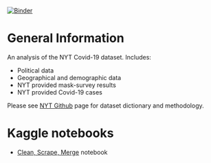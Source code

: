 [![Binder](https://mybinder.org/badge_logo.svg)](https://mybinder.org/v2/gh/pomkos/nyt-covid-data/master)

# General Information

An analysis of the NYT Covid-19 dataset. Includes:

* Political data
* Geographical and demographic data
* NYT provided mask-survey results
* NYT provided Covid-19 cases

Please see [NYT Github](https://github.com/nytimes/covid-19-data) page for dataset dictionary and methodology.

# Kaggle notebooks

* [Clean, Scrape, Merge](https://www.kaggle.com/pgeczy/nyt-covid-dataset-clean-scrape-merge-new-info) notebook
